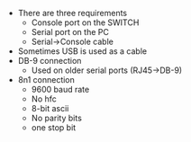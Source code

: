 - There are three requirements
	- Console port on the SWITCH
	- Serial port on the PC
	- Serial->Console cable
- Sometimes USB is used as a cable
- DB-9 connection
	- Used on older serial ports (RJ45->DB-9)
- 8n1 connection
	- 9600 baud rate
	- No hfc 
	- 8-bit ascii
	- No parity bits 
	- one stop bit
